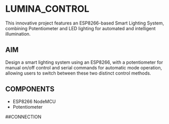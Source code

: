 # **LUMINA_CONTROL**
This innovative project features an ESP8266-based Smart Lighting System, combining Potentiometer and LED lighting for automated and intelligent illumination.
## AIM
Design a smart lighting system using an ESP8266, with a potentiometer for manual on/off control and serial commands for automatic mode operation, allowing users to switch between these two distinct control methods.
## COMPONENTS
* ESP8266 NodeMCU
*  Potentiometer

##CONNECTION
